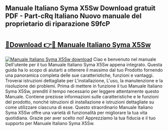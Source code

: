 ## Manuale Italiano Syma X5Sw Download gratuit PDF - Part-cRq Italiano Nuovo manuale del proprietario di riparazione S9fcP

# <h2><a href="http://dferqp0.blite.top/?on=Manuale+Italiano+Syma+X5Sw">🔗Download 👉🔴 Manuale Italiano Syma X5Sw</a></h2>

[![Manuale Italiano Syma X5Sw download](https://i.imgur.com/lujVjoI.png)](http://dferqp0.blite.top/?on=Manuale+Italiano+Syma+X5Sw)
Ciao e benvenuto nel manuale Dell'utente per il tuo Manuale Italiano Syma X5Sw appena integrato. Questa guida ha lo scopo di aiutarti a ottenere il massimo dal tuo Prodotto fornendo una panoramica completa delle sue caratteristiche, funzioni e vantaggi. Troverai istruzioni dettagliate per L'installazione, L'uso, la manutenzione e la risoluzione dei problemi. Prima di mettere in funzione il tuo Manuale Italiano Syma X5Sw, prenditi il tempo necessario per leggere attentamente questo Manuale. Contiene preziose informazioni sulle caratteristiche e le funzioni del prodotto, nonché istruzioni di installazione e istruzioni dettagliate su come utilizzare ciascuna di esse. Questo straordinario Manuale Italiano Syma X5Sw offre una varietà di funzionalità per migliorare la tua vita quotidiana. Grazie per aver scelto noi! Apprezziamo la tua fiducia e il tuo supporto per Manuale Italiano Syma X5Sw.
